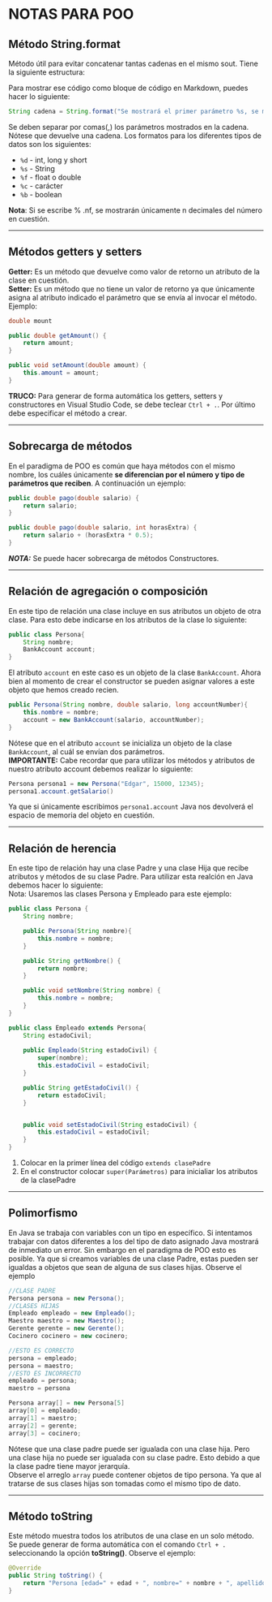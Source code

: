 # NOTAS PARA POO

## Método String.format
Método útil para evitar concatenar tantas cadenas en el mismo sout. Tiene la siguiente estructura:


Para mostrar ese código como bloque de código en Markdown, puedes hacer lo siguiente:

```java
String cadena = String.format("Se mostrará el primer parámetro %s, se mostrará el segundo parámetro %f", parametro1, parametro2);
```

Se deben separar por comas(,) los parámetros mostrados en la cadena.
Nótese que devuelve una cadena.
Los formatos para los diferentes tipos de datos son los siguientes:

- `%d` - int, long y short
- `%s` - String
- `%f` - float o double
- `%c` - carácter
- `%b` - boolean

**Nota**: Si se escribe % .nf, se mostrarán únicamente n decimales del número en cuestión.

---

## Métodos getters y setters
**Getter:** Es un método que devuelve como valor de retorno un atributo de la clase en cuestión.  
**Setter:** Es un método que no tiene un valor de retorno ya que únicamente asigna al atributo indicado el parámetro que se envía al invocar el método.  
Ejemplo:  
```java
double mount
```

```java
public double getAmount() {
    return amount;
}
```

```java
public void setAmount(double amount) {
    this.amount = amount;
}
```
**TRUCO:** Para generar de forma automática los getters, setters y constructores en Visual Studio Code, se debe teclear `Ctrl + .`. Por último debe especificar el método a crear.

---
## Sobrecarga de métodos
En el paradigma de POO es común que haya métodos con el mismo nombre, los cuáles únicamente **se diferencian por el número y tipo de parámetros que reciben**. A continuación un ejemplo:  

```java
public double pago(double salario) {
    return salario;
}
```

```java
public double pago(double salario, int horasExtra) {
    return salario + (horasExtra * 0.5);
}
```
***NOTA:*** Se puede hacer sobrecarga de métodos Constructores.

---

## Relación de agregación o composición 
En este tipo de relación una clase incluye en sus atributos un objeto de otra clase. 
Para esto debe indicarse en los atributos de la clase lo siguiente:

```java
public class Persona{
    String nombre;
    BankAccount account;
}
```
El atributo `account` en este caso es un objeto de la clase `BankAccount`. Ahora bien al momento de crear el constructor se pueden asignar valores a este objeto que hemos creado recien.

```java
public Persona(String nombre, double salario, long accountNumber){
    this.nombre = nombre;
    account = new BankAccount(salario, accountNumber);
}
```
Nótese que en el atributo `account` se inicializa un objeto de la clase `BankAccount`, al cuál se envían dos parámetros.  
**IMPORTANTE:** Cabe recordar que para utilizar los métodos y atributos de nuestro atributo account debemos realizar lo siguiente:
```java
Persona persona1 = new Persona("Edgar", 15000, 12345);
persona1.account.getSalario()
```
Ya que si únicamente escribimos `persona1.account` Java nos devolverá el espacio de memoria del objeto en cuestión.

---
## Relación de herencia
En este tipo de relación hay una clase Padre y una clase Hija que recibe atributos y métodos de su clase Padre. Para utilizar esta realción en Java debemos hacer lo siguiente:  
Nota: Usaremos las clases Persona y Empleado para este ejemplo:

```java
public class Persona {
    String nombre;

    public Persona(String nombre){
        this.nombre = nombre;
    }

    public String getNombre() {
        return nombre;
    }

    public void setNombre(String nombre) {
        this.nombre = nombre;
    }  
}
```

```java
public class Empleado extends Persona{   
    String estadoCivil;
    
    public Empleado(String estadoCivil) {
        super(nombre);
        this.estadoCivil = estadoCivil;
    }

    public String getEstadoCivil() {
        return estadoCivil;
    }


    public void setEstadoCivil(String estadoCivil) {
        this.estadoCivil = estadoCivil;
    }   
}
```

1. Colocar en la primer línea del código `extends clasePadre`
2. En el constructor colocar `super(Parámetros)` para inicialiar los atributos de la clasePadre

---
## Polimorfismo
En Java se trabaja con variables con un tipo en específico. Si intentamos trabajar con datos diferentes a los del tipo de dato asignado Java mostrará de inmediato un error.
Sin embargo en el paradigma de POO esto es posible. Ya que si creamos variables de una clase Padre, estas pueden ser igualdas a objetos que sean de alguna de sus clases hijas. Observe el ejemplo

```java
//CLASE PADRE
Persona persona = new Persona(); 
//CLASES HIJAS
Empleado empleado = new Empleado();
Maestro maestro = new Maestro();
Gerente gerente = new Gerente();
Cocinero cocinero = new cocinero;

//ESTO ES CORRECTO
persona = empleado;
persona = maestro;
//ESTO ES INCORRECTO
empleado = persona;
maestro = persona

Persona array[] = new Persona[5]
array[0] = empleado;
array[1] = maestro;
array[2] = gerente;
array[3] = cocinero;
```

Nótese que una clase padre puede ser igualada con una clase hija. Pero una clase hija no puede ser igualada con su clase padre. Esto debido a que la clase padre tiene mayor jerarquía.  
Observe el arreglo `array` puede contener objetos de tipo persona. Ya que al tratarse de sus clases hijas son tomadas como el mismo tipo de dato.

---
## Método toString
Este método muestra todos los atributos de una clase en un solo método. Se puede generar de forma automática con el comando `Ctrl + .` seleccionando la opción **toString()**. Observe el ejemplo:
```java
@Override
public String toString() {
    return "Persona [edad=" + edad + ", nombre=" + nombre + ", apellido=" + apellido + "]";
}
```